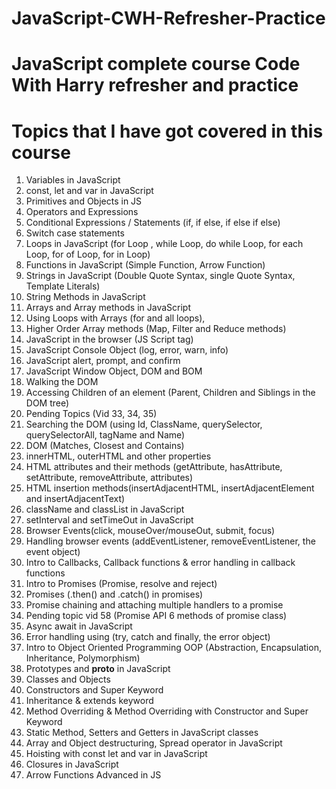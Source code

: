 # JavaScript-CWH-Refresher-Practice

# JavaScript complete course Code With Harry refresher and practice

# Topics that I have got covered in this course

1.  Variables in JavaScript
2.  const, let and var in JavaScript
3.  Primitives and Objects in JS
4.  Operators and Expressions
5.  Conditional Expressions / Statements (if, if else, if else if else)
6.  Switch case statements
7.  Loops in JavaScript (for Loop , while Loop, do while Loop, for each Loop, for of Loop, for in Loop)
8.  Functions in JavaScript (Simple Function, Arrow Function)
9.  Strings in JavaScript (Double Quote Syntax, single Quote Syntax, Template Literals)
10. String Methods in JavaScript
11. Arrays and Array methods in JavaScript
12. Using Loops with Arrays (for and all loops), 
13. Higher Order Array methods (Map, Filter and Reduce methods)
14. JavaScript in the browser (JS Script tag)
15. JavaScript Console Object (log, error, warn, info)
16. JavaScript alert, prompt, and confirm
17. JavaScript Window Object, DOM and BOM
18. Walking the DOM 
19. Accessing Children of an element (Parent, Children and Siblings in the DOM tree)
20. Pending Topics (Vid 33, 34, 35)
21. Searching the DOM (using Id, ClassName, querySelector, querySelectorAll, tagName and Name)
22. DOM (Matches, Closest and Contains)
23. innerHTML, outerHTML and other properties
24. HTML attributes and their methods (getAttribute, hasAttribute, setAttribute, removeAttribute, attributes)
23. HTML insertion methods(insertAdjacentHTML, insertAdjacentElement and insertAdjacentText)
24. className and classList in JavaScript
25. setInterval and setTimeOut in JavaScript
25. Browser Events(click, mouseOver/mouseOut, submit, focus)
26. Handling browser events (addEventListener, removeEventListener, the event object)
27. Intro to Callbacks, Callback functions & error handling in callback functions
28. Intro to Promises (Promise, resolve and reject)
29. Promises (.then() and .catch() in promises)
30. Promise chaining and attaching multiple handlers to a promise
31. Pending topic vid 58 (Promise API 6 methods of promise class)
31. Async await in JavaScript
32. Error handling using (try, catch and finally, the error object)
33. Intro to Object Oriented Programming OOP (Abstraction, Encapsulation, Inheritance, Polymorphism)
34. Prototypes and __proto__ in JavaScript
35. Classes and Objects
36. Constructors and Super Keyword
37. Inheritance & extends keyword
38. Method Overriding & Method Overriding with Constructor and Super Keyword
39. Static Method, Setters and Getters in JavaScript classes
40. Array and Object destructuring, Spread operator in JavaScript
41. Hoisting with const let and var in JavaScript
42. Closures in JavaScript
43. Arrow Functions Advanced in JS
